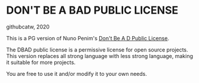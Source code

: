 # DON'T BE A BAD PUBLIC LICENSE

githubcatw, 2020

This is a PG version of Nuno Penim's [Don't Be A D Public License](https://github.com/nunopenim/DBADPL-B).

The DBAD public license is a permissive license for open source projects. This version replaces all strong language with less strong language, making it suitable for more projects.

You are free to use it and/or modify it to your own needs.


